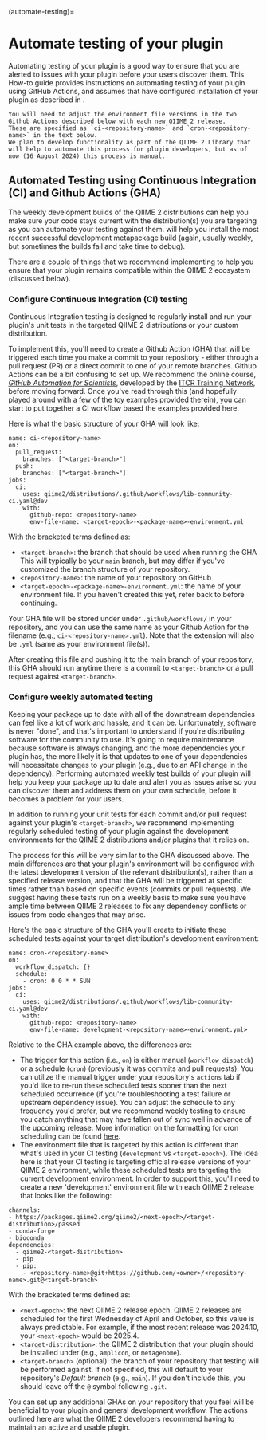 (automate-testing)=
# Automate testing of your plugin

Automating testing of your plugin is a good way to ensure that you are alerted to issues with your plugin before your users discover them.
This How-to guide provides instructions on automating testing of your plugin using GitHub Actions, and assumes that have configured installation of your plugin as described in [](facilitating-installation).

```{important}
You will need to adjust the environment file versions in the two Github Actions described below with each new QIIME 2 release.
These are specified as `ci-<repository-name>` and `cron-<repository-name>` in the text below.
We plan to develop functionality as part of the QIIME 2 Library that will help to automate this process for plugin developers, but as of now (16 August 2024) this process is manual.
```

## Automated Testing using Continuous Integration (CI) and Github Actions (GHA)

The weekly development builds of the QIIME 2 distributions can help you make sure your code stays current with the distribution(s) you are targeting as you can automate your testing against them.
[](setup-dev-environment) will help you install the most recent successful development metapackage build (again, usually weekly, but sometimes the builds fail and take time to debug).

There are a couple of things that we recommend implementing to help you ensure that your plugin remains compatible within the QIIME 2 ecosystem (discussed below).

### Configure Continuous Integration (CI) testing

Continuous Integration testing is designed to regularly install and run your plugin's unit tests in the targeted QIIME 2 distributions or your custom distribution.

To implement this, you'll need to create a Github Action (GHA) that will be triggered each time you make a commit to your repository - either through a pull request (PR) or a direct commit to one of your remote branches.
Github Actions can be a bit confusing to set up.
We recommend the online course, [*GitHub Automation for Scientists*](https://hutchdatascience.org/GitHub_Automation_for_Scientists), developed by the [ITCR Training Network](https://www.itcrtraining.org/), before moving forward.
Once you've read through this (and hopefully played around with a few of the toy examples provided therein), you can start to put together a CI workflow based the examples provided here.

Here is what the basic structure of your GHA will look like:

```
name: ci-<repository-name>
on:
  pull_request:
    branches: ["<target-branch>"]
  push:
    branches: ["<target-branch>"]
jobs:
  ci:
    uses: qiime2/distributions/.github/workflows/lib-community-ci.yaml@dev
    with:
      github-repo: <repository-name>
      env-file-name: <target-epoch>-<package-name>-environment.yml
```

With the bracketed terms defined as:
- `<target-branch>`: the branch that should be used when running the GHA
This will typically be your `main` branch, but may differ if you've customized the branch structure of your repository.
- `<repository-name>`: the name of your repository on GitHub
- `<target-epoch>-<package-name>-environment.yml`: the name of your environment file. If you haven't created this yet, refer back to [](facilitating-installation) before continuing.

Your GHA file will be stored under under `.github/workflows/` in your repository, and you can use the same name as your Github Action for the filename (e.g., `ci-<repository-name>.yml`).
Note that the extension will also be `.yml` (same as your environment file(s)).

After creating this file and pushing it to the main branch of your repository, this GHA should run anytime there is a commit to `<target-branch>` or a pull request against `<target-branch>`.

### Configure weekly automated testing

Keeping your package up to date with all of the downstream dependencies can feel like a lot of work and hassle, and it can be.
Unfortunately, software is never "done", and that's important to understand if you're distributing software for the community to use.
It's going to require maintenance because software is always changing, and the more dependencies your plugin has, the more likely it is that updates to one of your dependencies will necessitate changes to your plugin (e.g., due to an API change in the dependency).
Performing automated weekly test builds of your plugin will help you keep your package up to date and alert you as issues arise so you can discover them and address them on your own schedule, before it becomes a problem for your users.

In addition to running your unit tests for each commit and/or pull request against your plugin's `<target-branch>`, we recommend implementing regularly scheduled testing of your plugin against the development environments for the QIIME 2 distributions and/or plugins that it relies on.

The process for this will be very similar to the GHA discussed above.
The main differences are that your plugin's environment will be configured with the latest development version of the relevant distribution(s), rather than a specified release version, and that the GHA will be triggered at specific times rather than based on specific events (commits or pull requests).
We suggest having these tests run on a weekly basis to make sure you have ample time between QIIME 2 releases to fix any dependency conflicts or issues from code changes that may arise.

Here's the basic structure of the GHA you'll create to initiate these scheduled tests against your target distribution's development environment:
```
name: cron-<repository-name>
on:
  workflow_dispatch: {}
  schedule:
    - cron: 0 0 * * SUN
jobs:
  ci:
    uses: qiime2/distributions/.github/workflows/lib-community-ci.yaml@dev
    with:
      github-repo: <repository-name>
      env-file-name: development-<repository-name>-environment.yml>
```

Relative to the GHA example above, the differences are:

  - The trigger for this action (i.e., `on`) is either manual (`workflow_dispatch`) or a schedule (`cron`) (previously it was commits and pull requests).
  You can utilize the manual trigger under your repository's `actions` tab if you'd like to re-run these scheduled tests sooner than the next scheduled occurrence (if you're troubleshooting a test failure or upstream dependency issue).
  You can adjust the schedule to any frequency you'd prefer, but we recommend weekly testing to ensure you catch anything that may have fallen out of sync well in advance of the upcoming release.
  More information on the formatting for cron scheduling can be found [here](https://www.ibm.com/docs/en/db2/11.5?topic=task-unix-cron-format).
  - The environment file that is targeted by this action is different than what's used in your CI testing (`development` vs `<target-epoch>`).
  The idea here is that your CI testing is targeting official release versions of your QIIME 2 environment, while these scheduled tests are targeting the current development environment.
  In order to support this, you'll need to create a new 'development' environment file with each QIIME 2 release that looks like the following:

```
channels:
- https://packages.qiime2.org/qiime2/<next-epoch>/<target-distribution>/passed
- conda-forge
- bioconda
dependencies:
  - qiime2-<target-distribution>
  - pip
  - pip:
    - <repository-name>@git+https://github.com/<owner>/<repository-name>.git@<target-branch>
```

With the bracketed terms defined as:
- `<next-epoch>`: the next QIIME 2 release epoch.
QIIME 2 releases are scheduled for the first Wednesday of April and October, so this value is always predictable.
For example, if the most recent release was 2024.10, your `<next-epoch>` would be 2025.4.
- `<target-distribution>`: the QIIME 2 distribution that your plugin should be installed under (e.g., `amplicon`, or `metagenome`).
- `<target-branch>` (optional): the branch of your repository that testing will be performed against. If not specified, this will default to your repository's *Default branch* (e.g., `main`). If you don't include this, you should leave off the `@` symbol following `.git`.

You can set up any additional GHAs on your repository that you feel will be beneficial to your plugin and general development workflow.
The actions outlined here are what the QIIME 2 developers recommend having to maintain an active and usable plugin.
